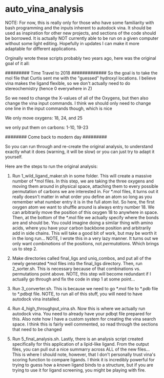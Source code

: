 # auto_vina_analysis

NOTE: For now, this is really only for those who have some familiarity with bash
programming and the inputs inherent to autodock vina. It should be used as inspiration
for other new projects, and sections of the code should be borrowed. It is actually NOT
currently able to be run on a given computer without some light editing. Hopefully
in updates I can make it more adaptable for different applications.

Orginally wrote these scripts probably two years ago, here
was the original goal of it all:

######### Time Travel to 2018 #############
So the goal is to take the mol file that Curtis sent me with the "guessed"
hydroxyl locations. I believe vina makes the ligand flexible, so we
don't actually need to do stereochemistry (hence 0 everywhere in Z)

So we need to change the X-values of all of the Oxygens, but then also
change the vina input commands. I think we should only need to change
one line in the input commands though, which is nice

We only move oxygens: 18, 24, and 25

we only put them on carbons: 1-10, 19-23

######## Come back to modern day #########

So you can run through and re-create the original analysis,
to understand exactly what it does (warning, it will be slow)
or you can just try to adapt it yourself.

Here are the steps to run the original analysis:

1) Run 1_wild_ligand_maker.sh in some folder. This will create a massive number of *mol files.
In this step, we are taking the three oxygens and moving them around in physical
space, attaching them to every possible permutation of carbons we are interested in.
For *.mol files, it turns out it really doesn't matter in what order you define an atom
so long as you remember what number entry it is in the full atom list. So here, the first
oxygen atom we want to shuffle around is always entry number 18. We can arbitrarily move
the position of this oxygen 18 to anywhere in space. Then, at the bottom of the *.mol file
we actually specify where the bonds are and should be. You could imagine doing a similar
thing with amino acids, where you have your carbon backbone position and arbitrarily add
in side chains. This will take a good bit of work, but may be worth it in the long run...
NOTE, I wrote this in a very lazy manner. It turns out we only want *combinations* of
the positions, not *permutations*. Which brings us to step 2.

2) Make directories called final_ligs and uniq_combos, and put all of the newly generated 
*mol files into the final_ligs directory. Then, run 2_sorter.sh. This is necessary because
of that combinations vs. permutations point above. NOTE, this step will become redundant
if I actually go through and fix the code in step 1 at some point...

3) Run 3_converter.sh. This is because we need to go *.mol file to *.pdb file to *.pdbqt
file. NOTE, to run all of this stuff, you will need to have autodock vina installed.

4) Run 4_high_throughput_vina.sh. Now this is where we actually run autodock vina.
You need to already have your pdbqt file prepared for this. Also note how I have
a custom system for creating the vina search space. I think this is fairly well
commented, so read through the sections that need to be changed

5) Run 5_final_analysis.sh. Lastly, there is an analysis script created specifically
for this application of a lipid-like ligand. From the output files, you can pull out
a nice summarry across ALL of the new files... This is where I should note, however,
that I don't personally trust vina's scoring function to compare ligands. I think it
is incredibly powerful for trying to guess how a *known* ligand binds to a structure,
but if you are trying to use it for ligand screening, you might be playing with fire.
